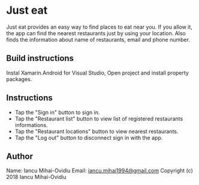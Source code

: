 Just eat
=====================

Just eat provides an easy way to find places to eat near you. 
If you allow it, the app can find the nearest restaurants just by using your location. Also finds the information about name of restaurants, email and phone number.

Build instructions
------------------
Instal Xamarin.Android for Visual Studio, Open project and install property packages. 

Instructions
------------
* Tap the "Sign in" button to sign in.
* Tap the "Restaurant list" button to view list of registered restaurants informations.
* Tap the "Restaurant locations" button to view nearest restaurants.
* Tap the "Log out" button to disconnect sign in with the app.

Author
-------
Name: Iancu Mihai-Ovidiu
Email: iancu.mihai1994@gmail.com
Copyright (c) 2018 Iancu Mihai-Ovidiu
